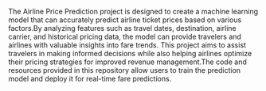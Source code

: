 The Airline Price Prediction project is designed to create a machine learning model that can accurately predict airline ticket prices based on various factors.By analyzing features such as travel dates, destination, airline carrier, and historical pricing data, the model can provide travelers and airlines with valuable insights into fare trends. This project aims to assist travelers in making informed decisions while also helping airlines optimize their pricing strategies for improved revenue management.The code and resources provided in this repository allow users to train the prediction model and deploy it for real-time fare predictions.
